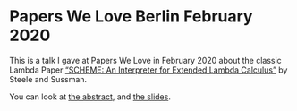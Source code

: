 # Papers We Love Berlin February 2020

This is a talk I gave at Papers We Love in February 2020 about the classic
Lambda Paper [“SCHEME: An Interpreter for Extended Lambda
Calculus”](https://dspace.mit.edu/handle/1721.1/5794) by Steele and Sussman.

You can look at [the abstract](./abstract.md), and [the slides](./talk.pdf).
